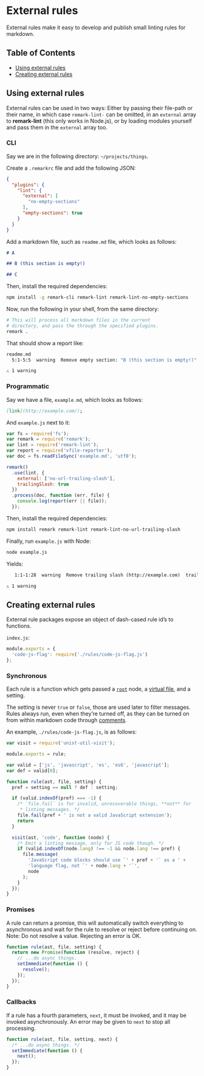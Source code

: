 # External rules

External rules make it easy to develop and publish small linting rules
for markdown.

## Table of Contents

*   [Using external rules](#using-external-rules)
*   [Creating external rules](#creating-external-rules)

## Using external rules

External rules can be used in two ways:
Either by passing their file-path or their name,
in which case `remark-lint-` can be omitted, in an `external` array
to **remark-lint** (this only works in Node.js), or by loading
modules yourself and pass them in the `external` array too.

### CLI

Say we are in the following directory: `~/projects/things`.

Create a `.remarkrc` file and add the following JSON:

```json
{
  "plugins": {
    "lint": {
      "external": [
        "no-empty-sections"
      ],
      "empty-sections": true
    }
  }
}
```

Add a markdown file, such as `readme.md` file, which looks as follows:

```md
# A

## B (this section is empty!)

## C
```

Then, install the required dependencies:

```sh
npm install -g remark-cli remark-lint remark-lint-no-empty-sections
```

Now, run the following in your shell, from the same directory:

```sh
# This will process all markdown files in the current
# directory, and pass the through the specified plugins.
remark .
```

That should show a report like:

```sh
readme.md
  5:1-5:5  warning  Remove empty section: "B (this section is empty!)"  empty-sections

⚠ 1 warning
```

### Programmatic

Say we have a file, `example.md`, which looks as follows:

```md
[link](http://example.com/);
```

And `example.js` next to it:

```js
var fs = require('fs');
var remark = require('remark');
var lint = require('remark-lint');
var report = require('vfile-reporter');
var doc = fs.readFileSync('example.md', 'utf8');

remark()
  .use(lint, {
    external: ['no-url-trailing-slash'],
    trailingSlash: true
  })
  .process(doc, function (err, file) {
    console.log(report(err || file));
  });
```

Then, install the required dependencies:

```sh
npm install remark remark-lint remark-lint-no-url-trailing-slash
```

Finally, run `example.js` with Node:

```sh
node example.js
```

Yields:

```txt
   1:1-1:28  warning  Remove trailing slash (http://example.com)  trailing-slash

⚠ 1 warning
```

## Creating external rules

External rule packages expose an object of dash-cased rule id’s to
functions.

`index.js`:

```js
module.exports = {
  'code-js-flag': require('./rules/code-js-flag.js')
};
```

### Synchronous

Each rule is a function which gets passed a [`root`][root] node,
a [virtual file][vfile], and a setting.

The setting is never `true` or `false`, those are used later to filter
messages.  Rules always run, even when they’re turned off, as they can
be turned on from within markdown code through [comments][].

An example, `./rules/code-js-flag.js`, is as follows:

```js
var visit = require('unist-util-visit');

module.exports = rule;

var valid = ['js', 'javascript', 'es', 'es6', 'javascript'];
var def = valid[0];

function rule(ast, file, setting) {
  pref = setting == null ? def : setting;

  if (valid.indexOf(pref) === -1) {
    /* `file.fail` is for invalid, unrecoverable things, **not** for
     * linting messages. */
    file.fail(pref + ' is not a valid JavaScript extension');
    return
  }

  visit(ast, 'code', function (node) {
    /* Emit a linting message, only for JS code though. */
    if (valid.indexOf(node.lang) !== -1 && node.lang !== pref) {
      file.message(
        'JavaScript code blocks should use `' + pref + '` as a ' +
        'language flag, not `' + node.lang + '`',
        node
      );
    }
  });
}
```

### Promises

A rule can return a promise, this will automatically switch everything
to asynchronous and wait for the rule to resolve or reject before
continuing on.  Note: Do not resolve a value.  Rejecting an error is OK.

```js
function rule(ast, file, setting) {
  return new Promise(function (resolve, reject) {
    // ...do async things.
    setImmediate(function () {
      resolve();
    });
  });
}
```

### Callbacks

If a rule has a fourth parameters, `next`, it must be invoked, and it
may be invoked asynchronously.  An error may be given to `next` to stop
all processing.

```js
function rule(ast, file, setting, next) {
  /* ...do async things. */
  setImmediate(function () {
    next();
  });
}
```

<!--Definitions:-->

[root]: https://github.com/wooorm/mdast#root

[vfile]: https://github.com/wooorm/vfile

[comments]: https://github.com/wooorm/remark-lint#configuring-remark-lint
